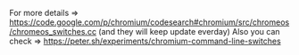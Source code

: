 For more details => https://code.google.com/p/chromium/codesearch#chromium/src/chromeos/chromeos_switches.cc (and they will keep update everday)
Also you can check => https://peter.sh/experiments/chromium-command-line-switches
